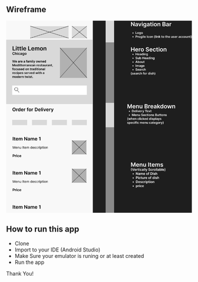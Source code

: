 ## Wireframe
![Wireframe](https://github.com/jamesserge/little-lemon/blob/main/mywireframe.jpg)


## How to run this app
- Clone
- Import to your IDE (Android Studio)
- Make Sure your emulator is runing or at least created
- Run the app

Thank You!
